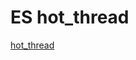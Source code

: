 # ES hot_thread

[hot_thread](https://mp.weixin.qq.com/s?__biz=MzI2NDY1MTA3OQ==&mid=2247485529&idx=1&sn=3f1b91fcd75301109e375368435fdb16&chksm=eaa82071dddfa96737cd9cc2f838f59036851e1a9d4f7f3c56edf5adf0a1b4a2c281060b7c8a&scene=21#wechat_redirect)

